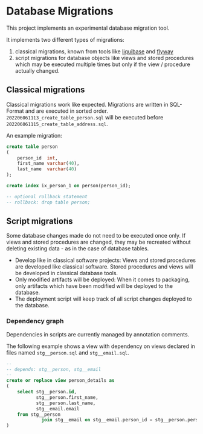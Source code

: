 # Database Migrations

This project implements an experimental database migration tool.

It implements two different types of migrations:

1. classical migrations, known from tools like [liquibase](https://www.liquibase.org/)
   and [flyway](https://flywaydb.org/)
2. script migrations for database objects like views and stored procedures which may be executed multiple times but only
   if the view / procedure actually changed.

## Classical migrations

Classical migrations work like expected. Migrations are written in SQL-Format and are executed in sorted order.
`202206061113_create_table_person.sql` will be executed before `202206061115_create_table_address.sql`.

An example migration:

```sql
create table person
(
    person_id  int,
    first_name varchar(40),
    last_name  varchar(40)
);

create index ix_person_1 on person(person_id);

-- optional rollback statement 
-- rollback: drop table person;
```

## Script migrations

Some database changes made do not need to be executed once only.
If views and stored procedures are changed, they may be recreated without deleting existing data - as in the case of
database tables.

* Develop like in classical software projects: Views and stored procedures are developed like classical software. Stored
  procedures and views will be developed in classical database tools.
* Only modified artifacts will be deployed: When it comes to packaging, only artifacts which have been modified will be
  deployed to the database.
* The deployment script will keep track of all script changes deployed to the database.

### Dependency graph

Dependencies in scripts are currently managed by annotation comments.

The following example shows a view with dependency on views declared in files named 
`stg__person.sql` and `stg__email.sql`. 

```sql
-- 
-- depends: stg__person, stg__email
--
create or replace view person_details as
(
    select stg__person.id,
           stg__person.first_name,
           stg__person.last_name,
           stg__email.email
    from stg__person
             join stg__email on stg__email.person_id = stg__person.person_id
)
```
